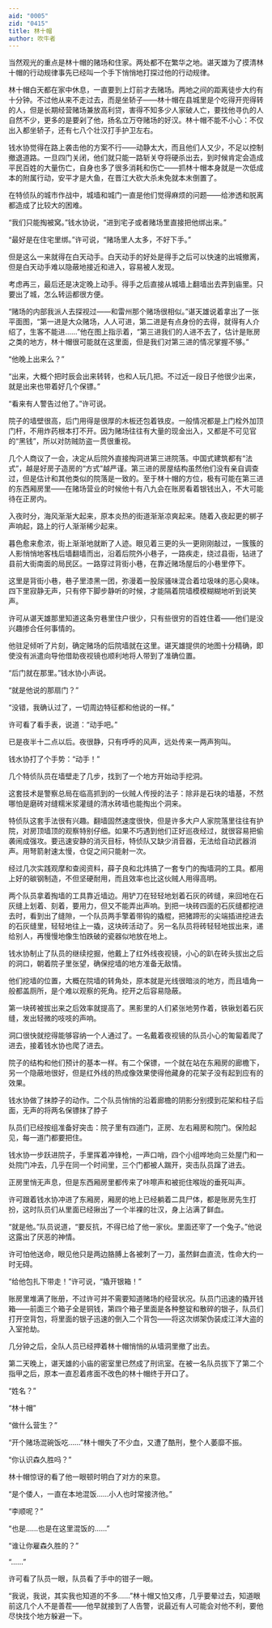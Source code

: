 ```yaml
---
aid: "0005"
zid: "0415"
title: 林十帽
author: 吹牛者
---
```


当然观光的重点是林十帽的赌场和住家。两处都不在繁华之地。谌天雄为了摸清林十帽的行动规律事先已经叫一个手下悄悄地打探过他的行动规律。

林十帽白天都在家中休息，一直要到上灯前才去赌场。两地之间的距离徒步大约有十分钟。不过他从来不走过去，而是坐轿子——林十帽在县城里是个吃得开兜得转的人，但是长期经营赌场兼放高利贷，害得不知多少人家破人亡，要找他寻仇的人自然不少，更多的是要剁了他，扬名立万夺赌场的好汉。林十帽不能不小心：不仅出入都坐轿子，还有七八个壮汉打手护卫左右。

钱水协觉得在路上袭击他的方案不行——动静太大，而且他们人又少，不足以控制撤退道路。一旦四门关闭，他们就只能一路斩关夺将硬杀出去，到时候肯定会造成平民百姓的大量伤亡，自身也多了很多消耗和伤亡——抓林十帽本身就是一次低成本的附属行动，安平才是大鱼，在晋江大砍大杀未免就本末倒置了。

在特侦队的城市作战中，城墙和城门一直是他们觉得麻烦的问题——给渗透和脱离都造成了比较大的困难。

“我们只能掏被窝。”钱水协说，“进到宅子或者赌场里直接把他绑出来。”

“最好是在住宅里绑。”许可说，“赌场里人太多，不好下手。”

但是这么一来就得在白天动手。白天动手的好处是得手之后可以快速的出城撤离，但是白天动手难以隐蔽地接近和进入，容易被人发现。

考虑再三，最后还是决定晚上动手。得手之后直接从城墙上翻墙出去弄到庙里。只要出了城，怎么转运都很方便。

“赌场的内部我派人去探视过——和雷州那个赌场很相似。”谌天雄说着拿出了一张平面图，“第一进是大众赌场，人人可进，第二进是有点身份的去得，就得有人介绍了，生客不能进……”他在图上指示着，“第三进我们的人进不去了，估计是账房之类的地方，林十帽很可能就在这里面，但是我们对第三进的情况掌握不够。”

“他晚上出来么？”

“出来，大概个把时辰会出来转转，也和人玩几把。不过近一段日子他很少出来，就是出来也带着好几个保镖。”

“看来有人警告过他了。”许可说。

院子的墙壁很高，后门用得是很厚的木板还包着铁皮。一般情况都是上门栓外加顶门杆，不用炸药根本打不开。因为赌场往往有大量的现金出入，又都是不可见官的“黑钱”，所以对防贼防盗一贯很重视。

几个人商议了一会，决定从后院外直接掏洞进第三进院落。中国式建筑都有“法式”，越是好房子造房的“方式”越严谨。第三进的房屋结构虽然他们没有亲自调查过，但是估计和其他类似的院落是一致的。至于林十帽的方位，极有可能在第三进的东西厢房里——在赌场营业的时候他十有八九会在账房看着银钱出入，不大可能待在正房内。

入夜时分，海风渐渐大起来，原本炎热的街道渐渐凉爽起来。随着入夜起更的梆子声响起，路上的行人渐渐稀少起来。

暮色愈来愈浓，街上渐渐地就断了人迹。眼见着三更的头一更刚刚敲过，一簇簇的人影悄悄地客栈后墙翻墙而出，沿着后院外小巷子，一路疾走，绕过县衙，钻进了县前大街南面的局民区。一路穿过背街小巷，在靠近赌场屋后的小巷里停下。

这里是背街小巷，巷子里漆黑一团，弥漫着一股尿骚味混合着垃圾味的恶心臭味。四下里寂静无声，只有停下脚步静听的时候，才能隔着院墙模模糊糊地听到说笑声。

许可从谌天雄那里知道这条穷巷里住户很少，只有些很穷的百姓住着——他们是没兴趣掺合任何事情的。

他驻足倾听了片刻，确定赌场的后院墙就在这里。谌天雄提供的地图十分精确，即使没有派遣向导他借助夜视镜也顺利地将人带到了准确位置。

“后门就在那里。”钱水协小声说。

“就是他说的那扇门？”

“没错，我确认过了，一切周边特征都和他说的一样。”

许可看了看手表，说道：“动手吧。”

已是夜半十二点以后。夜很静，只有呼呼的风声，远处传来一两声狗叫。

钱水协打了个手势：“动手！”

几个特侦队员在墙壁走了几步，找到了一个地方开始动手挖洞。

这套技术是警察总局在临高抓到的一伙贼人传授的法子：除非是石块的墙基，不然哪怕是磨砖对缝糯米浆灌缝的清水砖墙也能掏出个洞来。

特侦队这套手法很有兴趣。翻墙固然速度很快，但是许多大户人家院落里往往有护院，对房顶墙顶的观察特别仔细。如果不巧遇到他们正好巡夜经过，就很容易把偷袭闹成强攻。要迅速安静的消灭目标，特侦队又缺少消音器，无法给自动武器消声。用弩箭射速太慢，仓促之间只能射一次。

经过几次实践观摩和查阅资料，薛子良和北炜搞了一套专门的掏墙洞的工具。都用上好的碳钢制造，不但坚硬耐用，而且效率也比这伙贼人用得高明。

两个队员拿着掏墙的工具靠近墙边。用铲刀在轻轻地划着石灰的砖缝，来回地在石灰缝上划着、刻着，要用力，但又不能弄出声响。到把一块砖四面的石灰缝都挖进去时，看到出了缝隙，一个队员两手擎着带钩的撬棍，把猪蹄形的尖端插进挖进去的石灰缝里，轻轻地往上一撬，这块砖活动了。另一名队员将砖轻轻地拔出来，递给别人，再慢慢地像生怕跌破的瓷器似地放在地上。

钱水协制止了队员的继续挖掘，他戴上了红外线夜视镜，小心的趴在砖头拔出之后的洞口，朝着院子里张望，确保挖墙的地方准备无敌情。

他们挖墙的位置，大概在院墙的转角处，原本就是光线很暗淡的地方，而且墙角一般都盖厕所，是个难以观察的死角。挖开之后容易隐蔽。

第一块砖被拔出来之后效率就提高了。黑影里的人们紧张地劳作着，铁锹划着石灰缝，发出轻微的吱吱的声响。

洞口很快就挖得能够容纳一个人通过了。一名戴着夜视镜的队员小心的匍匐着爬了进去，接着钱水协也爬了进去。

院子的结构和他们预计的基本一样。有二个保镖，一个就在站在东厢房的廊檐下，另一个隐蔽地很好，但是红外线的热成像效果使得他藏身的花架子没有起到应有的效果。

钱水协做了抹脖子的动作。二个队员悄悄的沿着廊檐的阴影分别摸到花架和柱子后面，无声的将两名保镖抹了脖子

队员们已经按组准备好突击：院子里有四道门，正房、左右厢房和院门。保险起见，每一道门都要把住。

钱水协一步跃进院子，手里挥着冲锋枪，一声口哨，四个小组哗地向三处屋门和一处院门冲去，几乎在同一个时间里，三个门都被人踹开，突击队员蹿了进去。

正房里悄无声息，但是东西厢房里都传来了咔嚓声和被扼住喉咙的垂死叫声。

许可跟着钱水协冲进了东厢房，厢房的地上已经躺着二具尸体，都是账房先生打扮，这时队员们从里面已经揪出了一个半裸的壮汉，身上沾满了鲜血。

“就是他。”队员说道，“要反抗，不得已给了他一家伙。里面还宰了一个兔子。”他说这露出了厌恶的神情。

许可怕他送命，眼见他只是两边胳膊上各被刺了一刀，虽然鲜血直流，性命大约一时无碍。

“给他包扎下带走！”许可说，“撬开银箱！”

账房里堆满了账册，不过许可并不需要知道赌场的经营状况。队员门迅速的撬开钱箱——前面三个箱子全是铜钱，第四个箱子里面是各种整锭和散碎的银子，队员们打开空背包，将里面的银子迅速的倒入二个背包——将这次绑架伪装成江洋大盗的入室抢劫。

几分钟之后，全队人员已经押着林十帽悄悄的从墙洞里撤了出去。

第二天晚上，谌天雄的小庙的密室里已然成了刑讯室。在被一名队员拔下了第二个指甲之后，原本一直忍着疼面不改色的林十帽终于开口了。

“姓名？”

“林十帽”

“做什么营生？”

“开个赌场混碗饭吃……”林十帽失了不少血，又遭了酷刑，整个人萎靡不振。

“你认识森久胜吗？”

林十帽惊讶的看了他一眼顿时明白了对方的来意。

“是个倭人，一直在本地混饭……小人也时常接济他。”

“李顺呢？”

“也是……也是在这里混饭的……”

“谁让你雇森久胜的？”

“……”

许可看了队员一眼，队员看了手中的钳子一眼。

“我说，我说，其实我也知道的不多……”林十帽又怕又疼，几乎要晕过去，知道眼前这几个人不是善茬——他早就接到了人告警，说最近有人可能会对他不利，要他尽快找个地方躲避一下。
